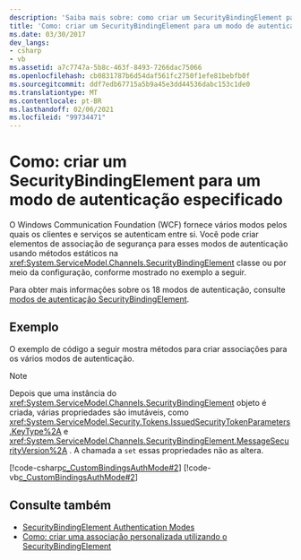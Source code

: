 ```yaml
---
description: 'Saiba mais sobre: como criar um SecurityBindingElement para um modo de autenticação especificado'
title: 'Como: criar um SecurityBindingElement para um modo de autenticação especificado'
ms.date: 03/30/2017
dev_langs:
- csharp
- vb
ms.assetid: a7c7747a-5b8c-463f-8493-7266dac75066
ms.openlocfilehash: cb0831787b6d54daf561fc2750f1efe81bebfb0f
ms.sourcegitcommit: ddf7edb67715a5b9a45e3dd44536dabc153c1de0
ms.translationtype: MT
ms.contentlocale: pt-BR
ms.lasthandoff: 02/06/2021
ms.locfileid: "99734471"
---
```

# <a name="how-to-create-a-securitybindingelement-for-a-specified-authentication-mode"></a>Como: criar um SecurityBindingElement para um modo de autenticação especificado

O Windows Communication Foundation (WCF) fornece vários modos pelos quais os clientes e serviços se autenticam entre si. Você pode criar elementos de associação de segurança para esses modos de autenticação usando métodos estáticos na <xref:System.ServiceModel.Channels.SecurityBindingElement> classe ou por meio da configuração, conforme mostrado no exemplo a seguir.  
  
 Para obter mais informações sobre os 18 modos de autenticação, consulte [modos de autenticação SecurityBindingElement](securitybindingelement-authentication-modes.md).  
  
## <a name="example"></a>Exemplo  

 O exemplo de código a seguir mostra métodos para criar associações para os vários modos de autenticação.  
  
> [!NOTE]
> Depois que uma instância do <xref:System.ServiceModel.Channels.SecurityBindingElement> objeto é criada, várias propriedades são imutáveis, como <xref:System.ServiceModel.Security.Tokens.IssuedSecurityTokenParameters.KeyType%2A> e <xref:System.ServiceModel.Channels.SecurityBindingElement.MessageSecurityVersion%2A> . A chamada a `set` essas propriedades não as altera.  
  
 [!code-csharp[c_CustomBindingsAuthMode#2](../../../../samples/snippets/csharp/VS_Snippets_CFX/c_custombindingsauthmode/cs/source.cs#2)]
 [!code-vb[c_CustomBindingsAuthMode#2](../../../../samples/snippets/visualbasic/VS_Snippets_CFX/c_custombindingsauthmode/vb/source.vb#2)]  
  
## <a name="see-also"></a>Consulte também

- [SecurityBindingElement Authentication Modes](securitybindingelement-authentication-modes.md)
- [Como: criar uma associação personalizada utilizando o SecurityBindingElement](how-to-create-a-custom-binding-using-the-securitybindingelement.md)
